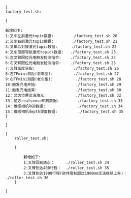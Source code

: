     [
    factory_test.sh:
    
    {

    新增如下:
    1:叉车左前激光topic数据:        ./factory_test.sh 20
    2:叉车右前激光topic数据:        ./factory_test.sh 21
    3:叉车后对接激光topic数据:      ./factory_test.sh 22
    4:叉车顶部导航激光topick数据:   ./factory_test.sh 23
    5:左叉臂限位光电触发检测指令:    ./factory_test.sh 24
    6:右叉臂限位光电触发检测指令:    ./factory_test.sh 25
    7:叉臂高度获取:                 ./factory_test.sh 26  
    8:左TFmini测距(老车型):         ./factory_test.sh 27
    9:右TFmini测距(老车型):          ./factory_test.sh 28
    10:触发充电开始:                 ./factory_test.sh 29
    11:触发充电结束:                 ./factory_test.sh 30
    12：叉齿位置蓝海激光:             ./factory_test.sh 32
    13：前方realsense相机数据:        ./factory_test.sh 33
    14：维感相机RGB数据:              ./factory_test.sh 34
    15：维感相机depth深度数据:         ./factory_test.sh 35
    }

    ]

    [
        roller_test.sh:

        {

            新增如下:
            1:叉臂回到原点：     ./roller_test.sh 34
            2:叉臂到达400行程：  ./roller_test.sh 35
            3:叉臂到达1900行程(软件限制超过1900mm无法继续上升)：  ./roller_test.sh 36
        }

    ]